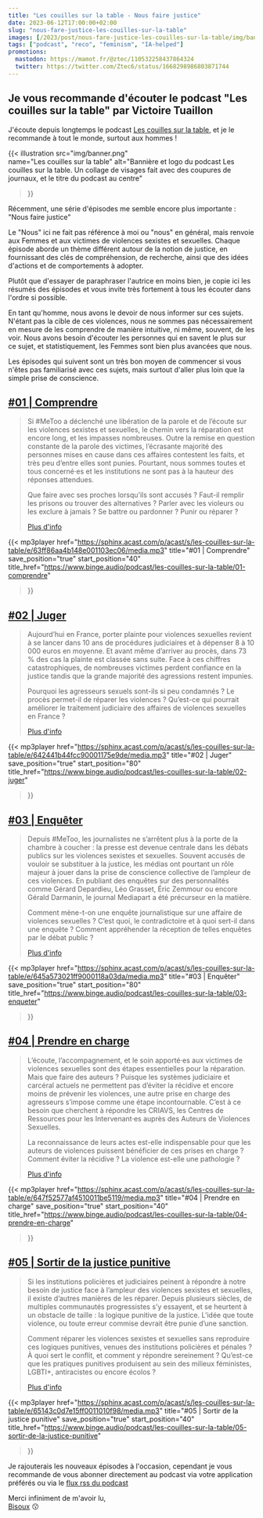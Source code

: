 ```yaml
---
title: "Les couilles sur la table - Nous faire justice"
date: 2023-06-12T17:00:00+02:00
slug: "nous-fare-justice-les-couilles-sur-la-table"
images: [/2023/post/nous-fare-justice-les-couilles-sur-la-table/img/banner_hu91d32f8d4506d6ccfecd879042abfa1e_6302578_1024x0_resize_box_3.png]
tags: ["podcast", "reco", "feminism", "IA-helped"]
promotions:
  mastodon: https://mamot.fr/@ztec/110532258437864324
  twitter: https://twitter.com/Ztec6/status/1668298986803871744
---
```


## Je vous recommande d'écouter le podcast "Les couilles sur la table" par Victoire Tuaillon

J'écoute depuis longtemps le podcast [Les couilles sur la table](https://www.binge.audio/podcast/les-couilles-sur-la-table/),
et je le recommande à tout le monde, surtout aux hommes !

{{< illustration src="img/banner.png"        
    name="Les couilles sur la table"
    alt="Bannière et logo du podcast Les couilles sur la table. Un collage de visages fait avec des coupures de journaux, et le titre du podcast au centre" 
>}}

Récemment, une série d'épisodes me semble encore plus importante : "Nous faire justice"

Le "Nous" ici ne fait pas référence à moi ou "nous" en général, mais renvoie aux Femmes et aux victimes de violences sexistes et sexuelles.
Chaque épisode aborde un thème différent autour de la notion de justice, en fournissant des clés de compréhension, de recherche,
ainsi que des idées d'actions et de comportements à adopter.

Plutôt que d'essayer de paraphraser l'autrice en moins bien, je copie ici les résumés des épisodes et vous invite
très fortement à tous les écouter dans l'ordre si possible.

En tant qu'homme, nous avons le devoir de nous informer sur ces sujets. N'étant pas la cible de ces violences, nous ne
sommes pas nécessairement en mesure de les comprendre de manière intuitive, ni même, souvent, de les voir. 
Nous avons besoin d'écouter les personnes qui en savent le plus sur ce sujet, et statistiquement, 
les Femmes sont bien plus avancées que nous.

Les épisodes qui suivent sont un très bon moyen de commencer si vous n'êtes pas familiarisé avec ces sujets, mais
surtout d'aller plus loin que la simple prise de conscience.

## [#01 | Comprendre](https://www.binge.audio/podcast/les-couilles-sur-la-table/01-comprendre)

> Si #MeToo a déclenché une libération de la parole et de l’écoute sur les violences sexistes et sexuelles, 
> le chemin vers la réparation est encore long, et les impasses nombreuses. 
> Outre la remise en question constante de la parole des victimes, 
> l’écrasante majorité des personnes mises en cause dans ces affaires contestent les faits, et très peu d’entre elles sont punies. 
> Pourtant, nous sommes toutes et tous concerné·es et les institutions ne sont pas à la hauteur des réponses attendues.
> 
> Que faire avec ses proches lorsqu’ils sont accusés ? Faut-il remplir les prisons ou trouver des alternatives ? 
> Parler avec les violeurs ou les exclure à jamais ? Se battre ou pardonner ? Punir ou réparer ?
> 
> [Plus d'info](https://www.binge.audio/podcast/les-couilles-sur-la-table/01-comprendre)


{{< 
    mp3player href="https://sphinx.acast.com/p/acast/s/les-couilles-sur-la-table/e/63ff86aa4b148e001103ec06/media.mp3" 
    title="#01 | Comprendre" 
    save_position="true"
    start_position="40"
    title_href="https://www.binge.audio/podcast/les-couilles-sur-la-table/01-comprendre"
>}}

## [#02 | Juger](https://www.binge.audio/podcast/les-couilles-sur-la-table/02-juger)

> Aujourd’hui en France, porter plainte pour violences sexuelles revient à se lancer dans 10 ans de procédures judiciaires 
> et à dépenser 8 à 10 000 euros en moyenne. Et avant même d’arriver au procès, dans 73 % des cas la plainte est classée sans suite. 
> Face à ces chiffres catastrophiques, de nombreuses victimes perdent confiance en la justice tandis que la grande majorité des agressions restent impunies.
> 
> Pourquoi les agresseurs sexuels sont-ils si peu condamnés ? Le procès permet-il de réparer les violences ? 
> Qu’est-ce qui pourrait améliorer le traitement judiciaire des affaires de violences sexuelles en France ?
>
> [Plus d'info](https://www.binge.audio/podcast/les-couilles-sur-la-table/02-juger)


{{<
    mp3player href="https://sphinx.acast.com/p/acast/s/les-couilles-sur-la-table/e/642441b44fcc90001175e9de/media.mp3"
    title="#02 | Juger" 
    save_position="true"
    start_position="80"
    title_href="https://www.binge.audio/podcast/les-couilles-sur-la-table/02-juger"
>}}

## [#03 | Enquêter](https://www.binge.audio/podcast/les-couilles-sur-la-table/03-enqueter)

> Depuis #MeToo, les journalistes ne s’arrêtent plus à la porte de la chambre à coucher : la presse est devenue centrale dans les débats publics sur les violences sexistes et sexuelles. 
> Souvent accusés de vouloir se substituer à la justice, les médias ont pourtant un rôle majeur à jouer dans la prise de conscience collective 
> de l’ampleur de ces violences. En publiant des enquêtes sur des personnalités comme Gérard Depardieu, Léo Grasset, 
> Éric Zemmour ou encore Gérald Darmanin, le journal Mediapart a été précurseur en la matière.
> 
> Comment mène-t-on une enquête journalistique sur une affaire de violences sexuelles ? 
> C’est quoi, le contradictoire et à quoi sert-il dans une enquête ? 
> Comment appréhender la réception de telles enquêtes par le débat public ?
>
> [Plus d'info](https://www.binge.audio/podcast/les-couilles-sur-la-table/03-enqueter)


{{<
    mp3player href="https://sphinx.acast.com/p/acast/s/les-couilles-sur-la-table/e/645a573021ff9000118a03da/media.mp3"
    title="#03 | Enquêter" 
    save_position="true"
    start_position="80"
    title_href="https://www.binge.audio/podcast/les-couilles-sur-la-table/03-enqueter"
>}}

## [#04 | Prendre en charge](https://www.binge.audio/podcast/les-couilles-sur-la-table/04-prendre-en-charge)

> L’écoute, l’accompagnement, et le soin apporté·es aux victimes de violences sexuelles sont des étapes essentielles pour la réparation. 
> Mais que faire des auteurs ? Puisque les systèmes judiciaire et carcéral actuels ne permettent pas d’éviter la récidive et encore moins de prévenir les violences, 
> une autre prise en charge des agresseurs s’impose comme une étape incontournable. 
> C’est à ce besoin que cherchent à répondre les CRIAVS, les Centres de Ressources pour les Intervenant·es auprès des Auteurs de Violences Sexuelles.
> 
> La reconnaissance de leurs actes est-elle indispensable pour que les auteurs de violences puissent bénéficier de ces prises en charge ? 
> Comment éviter la récidive ? La violence est-elle une pathologie ?
>
> [Plus d'info](https://www.binge.audio/podcast/les-couilles-sur-la-table/04-prendre-en-charge)


{{<
    mp3player href="https://sphinx.acast.com/p/acast/s/les-couilles-sur-la-table/e/647f52577af4510011be5119/media.mp3"
    title="#04 | Prendre en charge" 
    save_position="true"
    start_position="40"
    title_href="https://www.binge.audio/podcast/les-couilles-sur-la-table/04-prendre-en-charge"
>}}


## [#05 | Sortir de la justice punitive](https://www.binge.audio/podcast/les-couilles-sur-la-table/05-sortir-de-la-justice-punitive)

> Si les institutions policières et judiciaires peinent à répondre à notre besoin de justice face à l’ampleur des violences sexistes et sexuelles, il existe d’autres manières de les réparer. Depuis plusieurs siècles, de multiples communautés progressistes s’y essayent, et se heurtent à un obstacle de taille : la logique punitive de la justice. L’idée que toute violence, ou toute erreur commise devrait être punie d’une sanction.
>
> Comment réparer les violences sexistes et sexuelles sans reproduire ces logiques punitives, venues des institutions policières et pénales ? À quoi sert le conflit, et comment y répondre sereinement ? Qu’est-ce que les pratiques punitives produisent au sein des milieux féministes, LGBTI+, antiracistes ou encore écolos ?
>
> [Plus d'info](https://www.binge.audio/podcast/les-couilles-sur-la-table/05-sortir-de-la-justice-punitive)


{{<
    mp3player href="https://sphinx.acast.com/p/acast/s/les-couilles-sur-la-table/e/65143c0d7e15ff0011010f98/media.mp3"
    title="#05 | Sortir de la justice punitive" 
    save_position="true"
    start_position="40"
    title_href="https://www.binge.audio/podcast/les-couilles-sur-la-table/05-sortir-de-la-justice-punitive"
>}}

Je rajouterais les nouveaux épisodes à l'occasion, cependant je vous recommande de vous abonner directement au podcast
via votre application préférés ou via le [flux rss du podcast](https://feeds.acast.com/public/shows/aa928f4a-8155-4b36-b190-4dfd32da8a84)

Merci infiniment de m'avoir lu,\
[Bisoux](/page/bisoux) :kissing:
